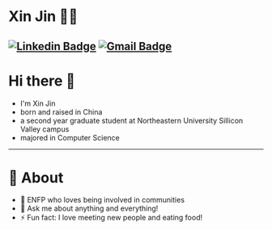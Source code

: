 # Xin Jin 👩‍💻

[![Linkedin Badge](https://img.shields.io/badge/-xinjin-blue?style=flat-square&logo=Linkedin&logoColor=white&link=https://www.linkedin.com/in/xin-jin-4a49ab228/)](https://www.linkedin.com/in/xin-jin-4a49ab228/)
[![Gmail Badge](https://img.shields.io/badge/-xjin0731@gmail.com-c14438?style=flat-square&logo=Gmail&logoColor=white&link=mailto:xjin0731@gmail.com)](mailto:xjin0731@gmail.com)
---

# Hi there 👋

- I'm Xin Jin
- born and raised in China
- a second year graduate student at Northeastern University Sillicon Valley campus
- majored in Computer Science

---
  
# 🧐 About

- 💃 ENFP who loves being involved in communities
- 💬 Ask me about anything and everything!
- ⚡ Fun fact: I love meeting new people and eating food!

